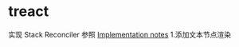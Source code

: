 # treact
实现 Stack Reconciler
参照 [Implementation notes](https://facebook.github.io/react/contributing/implementation-notes.html)
 1.添加文本节点渲染
